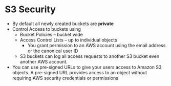 # S3 Security

* By default all newly created buckets are **private**
* Control Access to buckets using
  * Bucket Policies – bucket wide
  * Access Control Lists – up to individual objects
    * You grant permission to an AWS account using the email address or the canonical user ID
  * S3 buckets can log all access requests to another S3 bucket even another AWS account.
* You can use pre-signed URLs to give your users access to Amazon S3 objects. A pre-signed URL provides access to an object without requiring AWS security credentials or permissions

